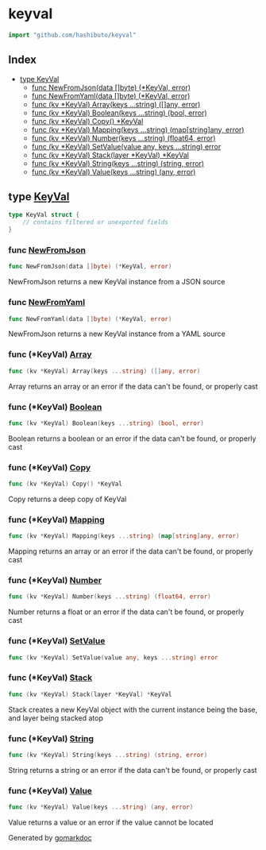 <!-- Code generated by gomarkdoc. DO NOT EDIT -->

# keyval

```go
import "github.com/hashibuto/keyval"
```

## Index

- [type KeyVal](<#type-keyval>)
  - [func NewFromJson(data []byte) (*KeyVal, error)](<#func-newfromjson>)
  - [func NewFromYaml(data []byte) (*KeyVal, error)](<#func-newfromyaml>)
  - [func (kv *KeyVal) Array(keys ...string) ([]any, error)](<#func-keyval-array>)
  - [func (kv *KeyVal) Boolean(keys ...string) (bool, error)](<#func-keyval-boolean>)
  - [func (kv *KeyVal) Copy() *KeyVal](<#func-keyval-copy>)
  - [func (kv *KeyVal) Mapping(keys ...string) (map[string]any, error)](<#func-keyval-mapping>)
  - [func (kv *KeyVal) Number(keys ...string) (float64, error)](<#func-keyval-number>)
  - [func (kv *KeyVal) SetValue(value any, keys ...string) error](<#func-keyval-setvalue>)
  - [func (kv *KeyVal) Stack(layer *KeyVal) *KeyVal](<#func-keyval-stack>)
  - [func (kv *KeyVal) String(keys ...string) (string, error)](<#func-keyval-string>)
  - [func (kv *KeyVal) Value(keys ...string) (any, error)](<#func-keyval-value>)


## type [KeyVal](<https://github.com/hashibuto/keyval/blob/master/keyval.go#L10-L12>)

```go
type KeyVal struct {
    // contains filtered or unexported fields
}
```

### func [NewFromJson](<https://github.com/hashibuto/keyval/blob/master/keyval.go#L15>)

```go
func NewFromJson(data []byte) (*KeyVal, error)
```

NewFromJson returns a new KeyVal instance from a JSON source

### func [NewFromYaml](<https://github.com/hashibuto/keyval/blob/master/keyval.go#L28>)

```go
func NewFromYaml(data []byte) (*KeyVal, error)
```

NewFromJson returns a new KeyVal instance from a YAML source

### func \(\*KeyVal\) [Array](<https://github.com/hashibuto/keyval/blob/master/keyval.go#L116>)

```go
func (kv *KeyVal) Array(keys ...string) ([]any, error)
```

Array returns an array or an error if the data can't be found, or properly cast

### func \(\*KeyVal\) [Boolean](<https://github.com/hashibuto/keyval/blob/master/keyval.go#L101>)

```go
func (kv *KeyVal) Boolean(keys ...string) (bool, error)
```

Boolean returns a boolean or an error if the data can't be found, or properly cast

### func \(\*KeyVal\) [Copy](<https://github.com/hashibuto/keyval/blob/master/keyval.go#L146>)

```go
func (kv *KeyVal) Copy() *KeyVal
```

Copy returns a deep copy of KeyVal

### func \(\*KeyVal\) [Mapping](<https://github.com/hashibuto/keyval/blob/master/keyval.go#L131>)

```go
func (kv *KeyVal) Mapping(keys ...string) (map[string]any, error)
```

Mapping returns an array or an error if the data can't be found, or properly cast

### func \(\*KeyVal\) [Number](<https://github.com/hashibuto/keyval/blob/master/keyval.go#L86>)

```go
func (kv *KeyVal) Number(keys ...string) (float64, error)
```

Number returns a float or an error if the data can't be found, or properly cast

### func \(\*KeyVal\) [SetValue](<https://github.com/hashibuto/keyval/blob/master/keyval.go#L40>)

```go
func (kv *KeyVal) SetValue(value any, keys ...string) error
```

### func \(\*KeyVal\) [Stack](<https://github.com/hashibuto/keyval/blob/master/keyval.go#L153>)

```go
func (kv *KeyVal) Stack(layer *KeyVal) *KeyVal
```

Stack creates a new KeyVal object with the current instance being the base, and layer being stacked atop

### func \(\*KeyVal\) [String](<https://github.com/hashibuto/keyval/blob/master/keyval.go#L71>)

```go
func (kv *KeyVal) String(keys ...string) (string, error)
```

String returns a string or an error if the data can't be found, or properly cast

### func \(\*KeyVal\) [Value](<https://github.com/hashibuto/keyval/blob/master/keyval.go#L56>)

```go
func (kv *KeyVal) Value(keys ...string) (any, error)
```

Value returns a value or an error if the value cannot be located



Generated by [gomarkdoc](<https://github.com/princjef/gomarkdoc>)
